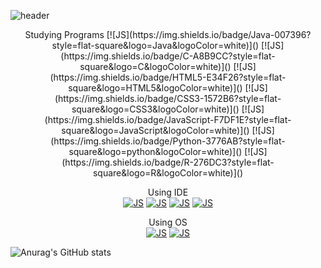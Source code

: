 ![header](https://capsule-render.vercel.app/api?type=soft&color=0:ff7f51,100:9370db&height=300&section=header&text=harandal24601&fontSize=90)

<div align="center">
  Studying Programs  
    [![JS](https://img.shields.io/badge/Java-007396?style=flat-square&logo=Java&logoColor=white)]()
    [![JS](https://img.shields.io/badge/C-A8B9CC?style=flat-square&logo=C&logoColor=white)]()
    [![JS](https://img.shields.io/badge/HTML5-E34F26?style=flat-square&logo=HTML5&logoColor=white)]()
    [![JS](https://img.shields.io/badge/CSS3-1572B6?style=flat-square&logo=CSS3&logoColor=white)]()
    [![JS](https://img.shields.io/badge/JavaScript-F7DF1E?style=flat-square&logo=JavaScript&logoColor=white)]()
    [![JS](https://img.shields.io/badge/Python-3776AB?style=flat-square&logo=python&logoColor=white)]()
    [![JS](https://img.shields.io/badge/R-276DC3?style=flat-square&logo=R&logoColor=white)]()

  Using IDE  
    [![JS](https://img.shields.io/badge/VisualStudioCode-007ACC?style=flat-square&logo=VisualStudioCode&logoColor=white)]()
    [![JS](https://img.shields.io/badge/VisualStudio-5C2D91?style=flat-square&logo=VisualStudio&logoColor=white)]()
    [![JS](https://img.shields.io/badge/Vim-019733?style=flat-square&logo=Vim&logoColor=white)]()
    [![JS](https://img.shields.io/badge/Rstudio-75AADB?style=flat-square&logo=Rstudio&logoColor=white)]()

  Using OS  
    [![JS](https://img.shields.io/badge/MacOS-000000?style=flat-square&logo=apple&logoColor=white)]()
    [![JS](https://img.shields.io/badge/MacOS-0078D6?style=flat-square&logo=Windows&logoColor=white)]()
</div>


![Anurag's GitHub stats](https://github-readme-stats.vercel.app/api?username=harandal24601&show_icons=true&theme=radical)
